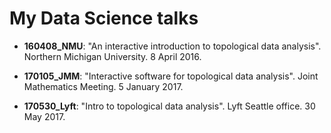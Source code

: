 # My Data Science talks

- **160408_NMU**: "An interactive introduction to topological data analysis". Northern Michigan University. 8 April 2016.

- **170105_JMM**: "Interactive software for topological data analysis". Joint Mathematics Meeting. 5 January 2017.

- **170530_Lyft**: "Intro to topological data analysis". Lyft Seattle office. 30 May 2017.

